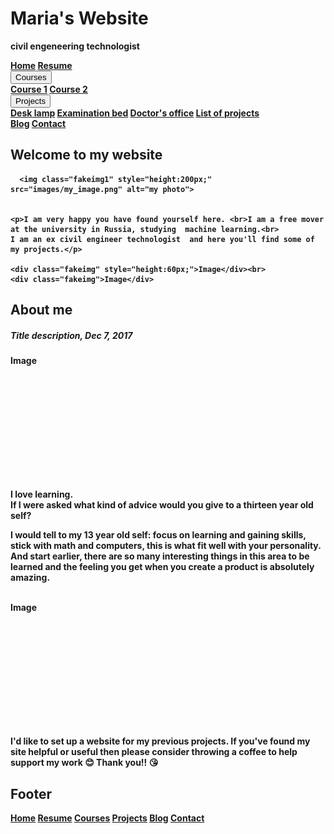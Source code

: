 
<!DOCTYPE html>
<html>
<head>
<meta name="viewport" content="width=device-width, initial-scale=1">
<link rel="stylesheet" href="https://cdnjs.cloudflare.com/ajax/libs/font-awesome/4.7.0/css/font-awesome.min.css">
<link rel="stylesheet" type="text/css" href="main.css">
</head>

<body id="Homepage">



<div class="header">
  <h1>Maria's Website</h1>
  <p><strong>civil engeneering technologist
<!--     </p> -->
<!--   <p>A <b>responsive</b> website created by me.</p> -->
<!-- </div> -->

<div class="navbar">
  <a href="Homepage.html">Home</a>
  <a href="Resume.html">Resume</a>
  <div class="subnav">
    <button class="subnavbtn" href="Courses.html">Courses <i class="fa fa-caret-down"></i></button>
    <div class="subnav-content">
      <a href="Courses.html">Course 1</a>
      <a href="Courses.html">Course 2</a>
    </div>
  </div> 
  <div class="subnav">
    <button class="subnavbtn">Projects <i class="fa fa-caret-down"></i></button>
    <div class="subnav-content">
      <a href="https://www.revitcity.com/downloads.php?action=view&object_id=20153">Desk lamp</a>
      <a href="https://www.revitcity.com/downloads.php?action=view&object_id=20243">Examination bed</a>
      <a href="https://yadi.sk/d/a9haxyjFByM14Q">Doctor's office</a>
      <a href="Projects.html">List of projects</a>
    </div>
  </div>
  <a href="Blog.html">Blog</a>
  <a href="Contact.html">Contact</a>
</div>

<section class="container">
<div class="row">
  <div class="side">
    <h2>Welcome to my website</h2>
<!--     <h5>Photo of me:</h5> -->
    
      <img class="fakeimg1" style="height:200px;" src="images/my_image.png" alt="my photo">
    
    
    <p>I am very happy you have found yourself here. <br>I am a free mover at the university in Russia, studying  machine learning.<br>
    I am an ex civil engineer technologist  and here you'll find some of my projects.</p>

    <div class="fakeimg" style="height:60px;">Image</div><br>
    <div class="fakeimg">Image</div>
  </div>
  <div class="main">
    <h2>About me</h2>
    <h5>Title description, Dec 7, 2017</h5>
    <div class="fakeimg" style="height:200px;">Image</div>
    <p>I love learning. <br> If I were asked what kind of advice would you give to a thirteen year old self?</p>
    <p>I would tell to my 13 year old self: focus on learning and gaining skills, stick with math and computers, this is what fit well with your personality. And start earlier, there are so many interesting things in this area to be learned and the feeling you get when you create a product is absolutely amazing.</p>
    <br>
<!--     <h2>TITLE HEADING</h2>
    <h5>Title description, Sep 2, 2017</h5> -->
    <div class="fakeimg" style="height:200px;">Image</div>
    <p>I'd like to set up a website for my previous projects. If you've found my site helpful or useful then please consider throwing a coffee to help support my work 😊 Thank you!! 😘</p>
  </div>
</div>
</section>

<footer class="footer">
  <h2>Footer</h2>
  <nav>
    <a href="Homepage.html">Home</a>
    <a href="Resume.html">Resume</a>
    <a href="Courses.html">Courses</a>
    <a href="Projects.html">Projects</a>
    <a href="Blog.html">Blog</a>
    <a href="Contact.html">Contact</a>
  </nav>
</footer>

<!--</body> -->
<!--</html> -->
